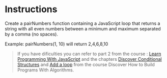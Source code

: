 # Instructions

Create a pairNumbers function containing a JavaScript loop that returns a string with all even numbers between a minimum and maximum separated by a comma (no spaces).

Example: pairNumbers(1, 10) will return 2,4,6,8,10

> If you have dificulties you can refer to part 2 from the course : [Learn Programming With JavaScript](https://openclassrooms.com/en/courses/5664271-learn-programming-with-javascript/6056571-get-your-program-started-with-the-main-function) and the chapters [Discover Conditional Structures](https://openclassrooms.com/en/courses/7864551-discover-how-to-build-programs-with-algorithms/8037859-discover-conditional-structures) and [Add a loop](https://openclassrooms.com/en/courses/7864551-discover-how-to-build-programs-with-algorithms/8038016-add-a-loop) from the course Discover How to Build Programs With Algorithms.
